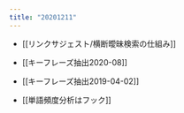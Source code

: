 ```yaml
---
title: "20201211"
---
```



- [[リンクサジェスト/横断曖昧検索の仕組み]]
- [[キーフレーズ抽出2020-08]]
- [[キーフレーズ抽出2019-04-02]]

- [[単語頻度分析はフック]]

